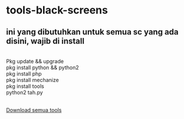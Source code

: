# tools-black-screens

<h2>ini yang dibutuhkan untuk semua sc yang ada disini, wajib di install</h2>
<br>
Pkg update && upgrade<br>
pkg install python && python2<br>
pkg install php<br>
pkg install mechanize<br>
pkg install tools<br>
python2 tah.py<br>
<br>

<a href="https://github.com/FahruGates/tools-black-screens/archive/master.zip">Download semua tools</a>
